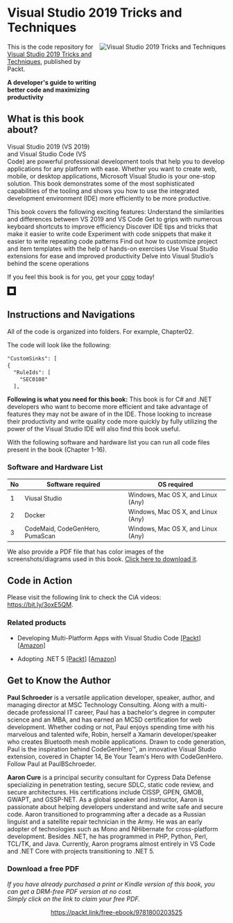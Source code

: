 # Visual Studio 2019 Tricks and Techniques

<a href="https://www.packtpub.com/programming/visual-studio-2019-tricks-and-techniques?utm_source=github&utm_medium=repository&utm_campaign=9781800203525"><img src="https://static.packt-cdn.com/products/9781800203525/cover/smaller" alt="Visual Studio 2019 Tricks and Techniques" height="256px" align="right"></a>

This is the code repository for [Visual Studio 2019 Tricks and Techniques](https://www.packtpub.com/programming/visual-studio-2019-tricks-and-techniques?utm_source=github&utm_medium=repository&utm_campaign=9781800203525), published by Packt.

**A developer's guide to writing better code and maximizing productivity**

## What is this book about?
Visual Studio 2019 (VS 2019) and Visual Studio Code (VS Code) are powerful professional development tools that help you to develop applications for any platform with ease. Whether you want to create web, mobile, or desktop applications, Microsoft Visual Studio is your one-stop solution. This book demonstrates some of the most sophisticated capabilities of the tooling and shows you how to use the integrated development environment (IDE) more efficiently to be more productive. 

This book covers the following exciting features:
Understand the similarities and differences between VS 2019 and VS Code
Get to grips with numerous keyboard shortcuts to improve efficiency
Discover IDE tips and tricks that make it easier to write code
Experiment with code snippets that make it easier to write repeating code patterns
Find out how to customize project and item templates with the help of hands-on exercises
Use Visual Studio extensions for ease and improved productivity
Delve into Visual Studio’s behind the scene operations

If you feel this book is for you, get your [copy](https://www.amazon.com/dp/1800203527) today!

<a href="https://www.packtpub.com/?utm_source=github&utm_medium=banner&utm_campaign=GitHubBanner"><img src="https://raw.githubusercontent.com/PacktPublishing/GitHub/master/GitHub.png" 
alt="https://www.packtpub.com/" border="5" /></a>

## Instructions and Navigations
All of the code is organized into folders. For example, Chapter02.

The code will look like the following:
```
"CustomSinks": [
{
  "RuleIds": [
    "SEC0108"
  ],
```

**Following is what you need for this book:**
This book is for C# and .NET developers who want to become more efficient and take advantage of features they may not be aware of in the IDE. Those looking to increase their productivity and write quality code more quickly by fully utilizing the power of the Visual Studio IDE will also find this book useful.

With the following software and hardware list you can run all code files present in the book (Chapter 1-16).
### Software and Hardware List
| No | Software required | OS required |
| -------- | ------------------------------------ | ----------------------------------- |
| 1 | Viusal Studio | Windows, Mac OS X, and Linux (Any) |
| 2 | Docker | Windows, Mac OS X, and Linux (Any) |
| 3 | CodeMaid, CodeGenHero, PumaScan | Windows, Mac OS X, and Linux (Any) |


We also provide a PDF file that has color images of the screenshots/diagrams used in this book. [Click here to download it](https://static.packt-cdn.com/downloads/9781800203525_ColorImages.pdf).

## Code in Action
Please visit the following link to check the CiA videos: https://bit.ly/3oxE5QM.

### Related products
* Developing Multi-Platform Apps with Visual Studio Code [[Packt]](https://www.packtpub.com/product/developing-multi-platform-apps-with-visual-studio-code/9781838822934?utm_source=github&utm_medium=repository&utm_campaign=9781838822934) [[Amazon]](https://www.amazon.com/dp/1838822933)

* Adopting .NET 5 [[Packt]](https://www.packtpub.com/product/adopting-net-5/9781800560567?utm_source=github&utm_medium=repository&utm_campaign=9781800560567) [[Amazon]](https://www.amazon.com/dp/1800560567)

## Get to Know the Author
**Paul Schroeder** is a versatile application developer, speaker, author, and managing director at MSC Technology Consulting. Along with a multi-decade professional IT career, Paul has a bachelor's degree in computer science and an MBA, and has earned an MCSD certification for web development.
Whether coding or not, Paul enjoys spending time with his marvelous and talented wife, Robin, herself a Xamarin developer/speaker who creates Bluetooth mesh mobile applications.
Drawn to code generation, Paul is the inspiration behind CodeGenHero™, an innovative Visual Studio extension, covered in Chapter 14, Be Your Team's Hero with CodeGenHero. Follow Paul at PaulBSchroeder.

**Aaron Cure** is a principal security consultant for Cypress Data Defense specializing in penetration testing, secure SDLC, static code review, and secure architectures. His certifications include CISSP, GPEN, GMOB, GWAPT, and GSSP-NET. As a global speaker and instructor, Aaron is passionate about helping developers understand and write safe and secure code.
Aaron transitioned to programming after a decade as a Russian linguist and a satellite repair technician in the Army. He was an early adopter of technologies such as Mono and NHibernate for cross-platform development. Besides .NET, he has programmed in PHP, Python, Perl, TCL/TK, and Java.
Currently, Aaron programs almost entirely in VS Code and .NET Core with projects transitioning to .NET 5.


### Download a free PDF

 <i>If you have already purchased a print or Kindle version of this book, you can get a DRM-free PDF version at no cost.<br>Simply click on the link to claim your free PDF.</i>
<p align="center"> <a href="https://packt.link/free-ebook/9781800203525">https://packt.link/free-ebook/9781800203525 </a> </p>